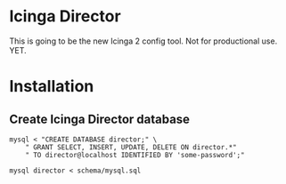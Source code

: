 Icinga Director
===============

This is going to be the new Icinga 2 config tool. Not for productional use. YET.

Installation
============

Create Icinga Director database
-------------------------------

    mysql < "CREATE DATABASE director;" \
        " GRANT SELECT, INSERT, UPDATE, DELETE ON director.*"
        " TO director@localhost IDENTIFIED BY 'some-password';"

    mysql director < schema/mysql.sql


